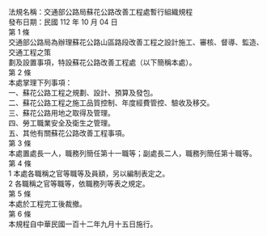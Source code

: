 法規名稱：交通部公路局蘇花公路改善工程處暫行組織規程  
發布日期：民國 112 年 10 月 04 日  
第 1 條  
交通部公路局為辦理蘇花公路山區路段改善工程之設計施工、審核、督導、監造、交通工程之策  
劃及設置事項，特設蘇花公路改善工程處（以下簡稱本處）。  
第 2 條  
本處掌理下列事項：  
一、蘇花公路工程之規劃、設計、預算及發包。  
二、蘇花公路工程之施工品質控制、年度經費管控、驗收及移交。  
三、蘇花公路用地之取得及管理。  
四、勞工職業安全及衛生之管理。  
五、其他有關蘇花公路改善工程事項。  
第 3 條  
本處置處長一人，職務列簡任第十一職等；副處長二人，職務列簡任第十職等。  
第 4 條  
1 本處各職稱之官等職等及員額，另以編制表定之。  
2 各職稱之官等職等，依職務列等表之規定。  
第 5 條  
本處於工程完工後裁撤。  
第 6 條  
本規程自中華民國一百十二年九月十五日施行。  


